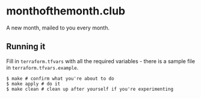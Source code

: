 # monthofthemonth.club

A new month, mailed to you every month.

## Running it
Fill in `terraform.tfvars` with all the required variables - there is a sample file in `terraform.tfvars.example`.
```
$ make # confirm what you're about to do
$ make apply # do it
$ make clean # clean up after yourself if you're experimenting
```
